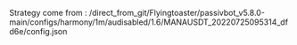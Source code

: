 Strategy come from : /direct_from_git/Flyingtoaster/passivbot_v5.8.0-main/configs/harmony/1m/audisabled/1.6/MANAUSDT_20220725095314_dfd6e/config.json